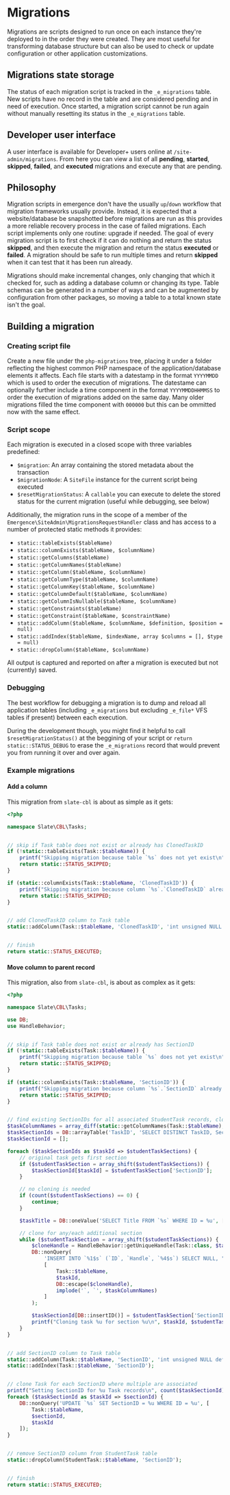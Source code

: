# Migrations

Migrations are scripts designed to run once on each instance they're deployed to in the order they were created. They are most useful for transforming database structure but can also be used to check or update configuration or other application customizations.

## Migrations state storage

The status of each migration script is tracked in the `_e_migrations` table. New scripts have no record in the table and are considered pending and in need of execution. Once started, a migration script cannot be run again without manually resetting its status in the `_e_migrations` table.

## Developer user interface

A user interface is available for Developer+ users online at `/site-admin/migrations`. From here you can view a list of all **pending**, **started**, **skipped**, **failed**, and **executed** migrations and execute any that are pending.

## Philosophy

Migration scripts in emergence don't have the usually `up`/`down` workflow that migration frameworks usually provide. Instead, it is expected that a website/database be snapshotted before migrations are run as this provides a more reliable recovery process in the case of failed migrations. Each script implements only one routine: upgrade if needed. The goal of every migration script is to first check if it can do nothing and return the status **skipped**, and then execute the migration and return the status **executed** or **failed**. A migration should be safe to run multiple times and return **skipped** when it can test that it has been run already.

Migrations should make incremental changes, only changing that which it checked for, such as adding a database column or changing its type. Table schemas can be generated in a number of ways and can be augmented by configuration from other packages, so moving a table to a total known state isn't the goal.

## Building a migration

### Creating script file

Create a new file under the `php-migrations` tree, placing it under a folder reflecting the highest common PHP namespace of the application/database elements it affects. Each file starts with a datestamp in the format `YYYYMMDD` which is used to order the execution of migrations. The datestame can optionally further include a time component in the format `YYYYMMDDHHMMSS` to order the execution of migrations added on the same day. Many older migrations filled the time component with `000000` but this can be ommitted now with the same effect.

### Script scope

Each migration is executed in a closed scope with three variables predefined:

- `$migration`: An array containing the stored metadata about the transaction
- `$migrationNode`: A `SiteFile` instance for the current script being executed
- `$resetMigrationStatus`: A `callable` you can execute to delete the stored status for the current migration (useful while debugging, see below)

Additionally, the migration runs in the scope of a member of the `Emergence\SiteAdmin\MigrationsRequestHandler` class and has access to a number of protected static methods it provides:

- `static::tableExists($tableName)`
- `static::columnExists($tableName, $columnName)`
- `static::getColumns($tableName)`
- `static::getColumnNames($tableName)`
- `static::getColumn($tableName, $columnName)`
- `static::getColumnType($tableName, $columnName)`
- `static::getColumnKey($tableName, $columnName)`
- `static::getColumnDefault($tableName, $columnName)`
- `static::getColumnIsNullable($tableName, $columnName)`
- `static::getConstraints($tableName)`
- `static::getConstraint($tableName, $constraintName)`
- `static::addColumn($tableName, $columnName, $definition, $position = null)`
- `static::addIndex($tableName, $indexName, array $columns = [], $type = null)`
- `static::dropColumn($tableName, $columnName)`

All output is captured and reported on after a migration is executed but not (currently) saved.

### Debugging

The best workflow for debugging a migration is to dump and reload all application tables (including `_e_migrations` but excluding `_e_file*` VFS tables if present) between each execution.

During the development though, you might find it helpful to call `$resetMigrationStatus()` at the beggining of your script or `return static::STATUS_DEBUG` to erase the `_e_migrations` record that would prevent you from running it over and over again.

### Example migrations

#### Add a column

This migration from `slate-cbl` is about as simple as it gets:

```php
<?php

namespace Slate\CBL\Tasks;


// skip if Task table does not exist or already has ClonedTaskID
if (!static::tableExists(Task::$tableName)) {
    printf("Skipping migration because table `%s` does not yet exist\n", Task::$tableName);
    return static::STATUS_SKIPPED;
}

if (static::columnExists(Task::$tableName, 'ClonedTaskID')) {
    printf("Skipping migration because column `%s`.`ClonedTaskID` already exists\n", Task::$tableName);
    return static::STATUS_SKIPPED;
}


// add ClonedTaskID column to Task table
static::addColumn(Task::$tableName, 'ClonedTaskID', 'int unsigned NULL default NULL', 'AFTER `ParentTaskID`');


// finish
return static::STATUS_EXECUTED;
```

#### Move column to parent record

This migration, also from `slate-cbl`, is about as complex as it gets:

```php
<?php

namespace Slate\CBL\Tasks;

use DB;
use HandleBehavior;


// skip if Task table does not exist or already has SectionID
if (!static::tableExists(Task::$tableName)) {
    printf("Skipping migration because table `%s` does not yet exist\n", Task::$tableName);
    return static::STATUS_SKIPPED;
}

if (static::columnExists(Task::$tableName, 'SectionID')) {
    printf("Skipping migration because column `%s`.`SectionID` already exists\n", Task::$tableName);
    return static::STATUS_SKIPPED;
}


// find existing SectionIDs for all associated StudentTask records, clone Task records as needed
$taskColumnNames = array_diff(static::getColumnNames(Task::$tableName), ['ID', 'Handle']);
$taskSectionIds = DB::arrayTable('TaskID', 'SELECT DISTINCT TaskID, SectionID FROM `%s`', StudentTask::$tableName);
$taskSectionId = [];

foreach ($taskSectionIds as $taskId => $studentTaskSections) {
    // original task gets first section
    if ($studentTaskSection = array_shift($studentTaskSections)) {
        $taskSectionId[$taskId] = $studentTaskSection['SectionID'];
    }

    // no cloning is needed
    if (count($studentTaskSections) == 0) {
        continue;
    }

    $taskTitle = DB::oneValue('SELECT Title FROM `%s` WHERE ID = %u', [Task::$tableName, $taskId]);

    // clone for any/each additional section
    while ($studentTaskSection = array_shift($studentTaskSections)) {
        $cloneHandle = HandleBehavior::getUniqueHandle(Task::class, $taskTitle);
        DB::nonQuery(
            'INSERT INTO `%1$s` (`ID`, `Handle`, `%4$s`) SELECT NULL, "%3$s", `%4$s` FROM `%1$s` WHERE ID = %2$u',
            [
                Task::$tableName,
                $taskId,
                DB::escape($cloneHandle),
                implode('`, `', $taskColumnNames)
            ]
        );

        $taskSectionId[DB::insertID()] = $studentTaskSection['SectionID'];
        printf("Cloning task %u for section %u\n", $taskId, $studentTaskSection['SectionID']);
    }
}


// add SectionID column to Task table
static::addColumn(Task::$tableName, 'SectionID', 'int unsigned NULL default NULL', 'AFTER `ModifierID`');
static::addIndex(Task::$tableName, 'SectionID');


// clone Task for each SectionID where multiple are associated
printf("Setting SectionID for %u Task records\n", count($taskSectionId));
foreach ($taskSectionId as $taskId => $sectionId) {
    DB::nonQuery('UPDATE `%s` SET SectionID = %u WHERE ID = %u', [
        Task::$tableName,
        $sectionId,
        $taskId
    ]);
}


// remove SectionID column from StudentTask table
static::dropColumn(StudentTask::$tableName, 'SectionID');


// finish
return static::STATUS_EXECUTED;
```